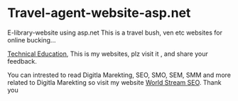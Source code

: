 # Travel-agent-website-asp.net
E-library-website using asp.net
This is a travel bush, ven etc websites for online bucking...


<a href="https://www.technical-education.com"> Technical Education</a>, This is my websites, plz visit it , and share your feedback.


You can intrested to read Digitla Marekting, SEO, SMO, SEM, SMM and more related to Digitla Marekting so visit my website <a href="https://worldstreamseo.com/">World Stream SEO</a>.
Thank you
